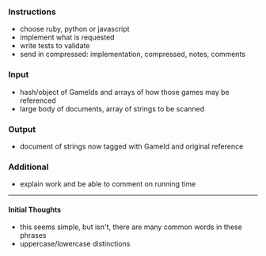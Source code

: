 ### Instructions
- choose ruby, python or javascript
- implement what is requested
- write tests to validate
- send in compressed: implementation, compressed, notes, comments

### Input
- hash/object of GameIds and arrays of how those games may be referenced
- large body of documents, array of strings to be scanned

### Output
- document of strings now tagged with GameId and original reference

### Additional
- explain work and be able to comment on running time

---

#### Initial Thoughts
- this seems simple, but isn't, there are many common words in these phrases
- uppercase/lowercase distinctions
